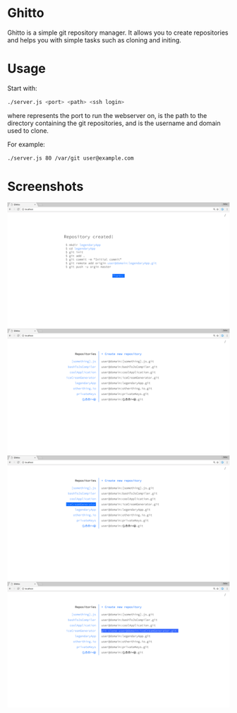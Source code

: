 # Ghitto
Ghitto is a simple git repository manager. It allows you to create repositories and helps you with simple tasks such as cloning and initing.

# Usage
Start with:
```sh
./server.js <port> <path> <ssh login>
```
where <port> represents the port to run the webserver on, <path> is the path to the directory containing the git repositories, and <ssh login> is the username and domain used to clone.

For example:
```sh
./server.js 80 /var/git user@example.com
```

# Screenshots
![Repository created](https://raw.githubusercontent.com/raksooo/ghitto/master/screenshots/repoCreated.png)
![Overview](https://raw.githubusercontent.com/raksooo/ghitto/master/screenshots/overview.png)
![Hovering](https://raw.githubusercontent.com/raksooo/ghitto/master/screenshots/hover.png)
![Cloning](https://raw.githubusercontent.com/raksooo/ghitto/master/screenshots/click.png)

